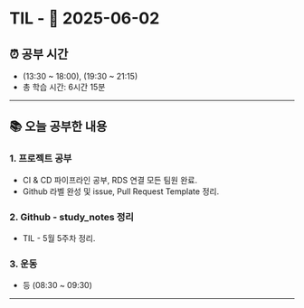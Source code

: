 # TIL - 📅 2025-06-02

## ⏰ 공부 시간
- (13:30 ~ 18:00), (19:30 ~ 21:15)
- 총 학습 시간: 6시간 15분
---

## 📚 오늘 공부한 내용
### 1. 프로젝트 공부
- CI & CD 파이프라인 공부, RDS 연결 모든 팀원 완료.
- Github 라벨 완성 및 issue, Pull Request Template 정리.

### 2. Github - study_notes 정리
- TIL - 5월 5주차 정리.

### 3. 운동
- 등 (08:30 ~ 09:30)
---